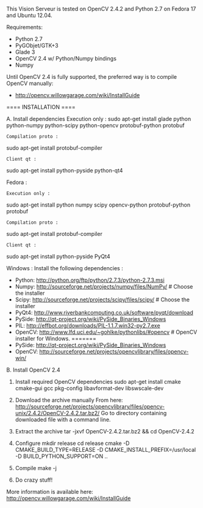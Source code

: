 This Vision Serveur is tested on OpenCV 2.4.2 and Python 2.7 on Fedora 17 and Ubuntu 12.04.

Requirements:
 - Python 2.7
 - PyGObjet/GTK+3
 - Glade 3
 - OpenCV 2.4 w/ Python/Numpy bindings
 - Numpy

Until OpenCV 2.4 is fully supported, the preferred way is to compile OpenCV manually: 
 - http://opencv.willowgarage.com/wiki/InstallGuide

==== INSTALLATION ====

A. Install dependencies
     Execution only :
 sudo apt-get install glade python python-numpy python-scipy python-opencv protobuf-python protobuf

    Compilation proto : 
 sudo apt-get install protobuf-compiler

    Client qt :
 sudo apt-get install python-pyside python-qt4

  Fedora : 

    Execution only :
 sudo apt-get install python numpy scipy opencv-python protobuf-python protobuf

    Compilation proto :
 sudo apt-get install protobuf-compiler

    Client qt :
 sudo apt-get install python-pyside PyQt4

  Windows :
	Install the following dependencies :
 - Python: 	http://python.org/ftp/python/2.7.3/python-2.7.3.msi
 - Numpy: 	http://sourceforge.net/projects/numpy/files/NumPy/	# Choose the installer
 - Scipy:	http://sourceforge.net/projects/scipy/files/scipy/	# Choose the installer
 - PyQt4:	http://www.riverbankcomputing.co.uk/software/pyqt/download
 - PySide: 	http://qt-project.org/wiki/PySide_Binaries_Windows
 - PIL:		http://effbot.org/downloads/PIL-1.1.7.win32-py2.7.exe
 - OpenCV: 	http://www.lfd.uci.edu/~gohlke/pythonlibs/#opencv	# OpenCV installer for Windows.
=======
 - PySide: 	http://qt-project.org/wiki/PySide_Binaries_Windows
 - OpenCV: 	http://sourceforge.net/projects/opencvlibrary/files/opencv-win/

B. Install OpenCV 2.4

 1. Install required OpenCV dependencies
   sudo apt-get install cmake cmake-gui gcc pkg-config libavformat-dev libswscale-dev

 2. Download the archive manually 
  From here: http://sourceforge.net/projects/opencvlibrary/files/opencv-unix/2.4.2/OpenCV-2.4.2.tar.bz2/
  Go to directory containing downloaded file with a command line.
 
 3. Extract the archive
  tar -jxvf OpenCV-2.4.2.tar.bz2 && cd OpenCV-2.4.2

 4. Configure
  mkdir release
  cd release
  cmake -D CMAKE_BUILD_TYPE=RELEASE -D CMAKE_INSTALL_PREFIX=/usr/local -D BUILD_PYTHON_SUPPORT=ON ..

 5. Compile
  make -j

 6. Do crazy stuff!

 More information is available here: http://opencv.willowgarage.com/wiki/InstallGuide

